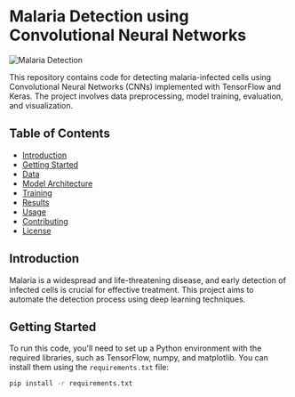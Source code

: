 # Malaria Detection using Convolutional Neural Networks

![Malaria Detection](malaria_detection.png)

This repository contains code for detecting malaria-infected cells using Convolutional Neural Networks (CNNs) implemented with TensorFlow and Keras. The project involves data preprocessing, model training, evaluation, and visualization.

## Table of Contents

- [Introduction](#introduction)
- [Getting Started](#getting-started)
- [Data](#data)
- [Model Architecture](#model-architecture)
- [Training](#training)
- [Results](#results)
- [Usage](#usage)
- [Contributing](#contributing)
- [License](#license)

## Introduction

Malaria is a widespread and life-threatening disease, and early detection of infected cells is crucial for effective treatment. This project aims to automate the detection process using deep learning techniques.

## Getting Started

To run this code, you'll need to set up a Python environment with the required libraries, such as TensorFlow, numpy, and matplotlib. You can install them using the `requirements.txt` file:

```bash
pip install -r requirements.txt
